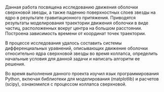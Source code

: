 Данная работа посвящена исследованию движения оболочки сверхновой звезды, а также падению поверхностных слоев звезды на ядро в результате гравитационного притяжения. Приводятся результаты моделирования траектории движения оболочки в виде частиц, расположенных вокруг центра на большом расстоянии. Построена зависимость времени от координат точек траектории.

В процессе исследования удалось составить системы дифференциальных уравнений, описывающих движение оболочки относительно ядра сверхновой звезды во время коллапса, определить начальные условия для данной задачи и написать алгоритм ее решения.

Во время выполнения данного проекта изучил язык программирования Python, включая библиотеки для моделирования (matplotlib) и расчетов (scipy), ознакомился с процессом коллапса сверхновой.
